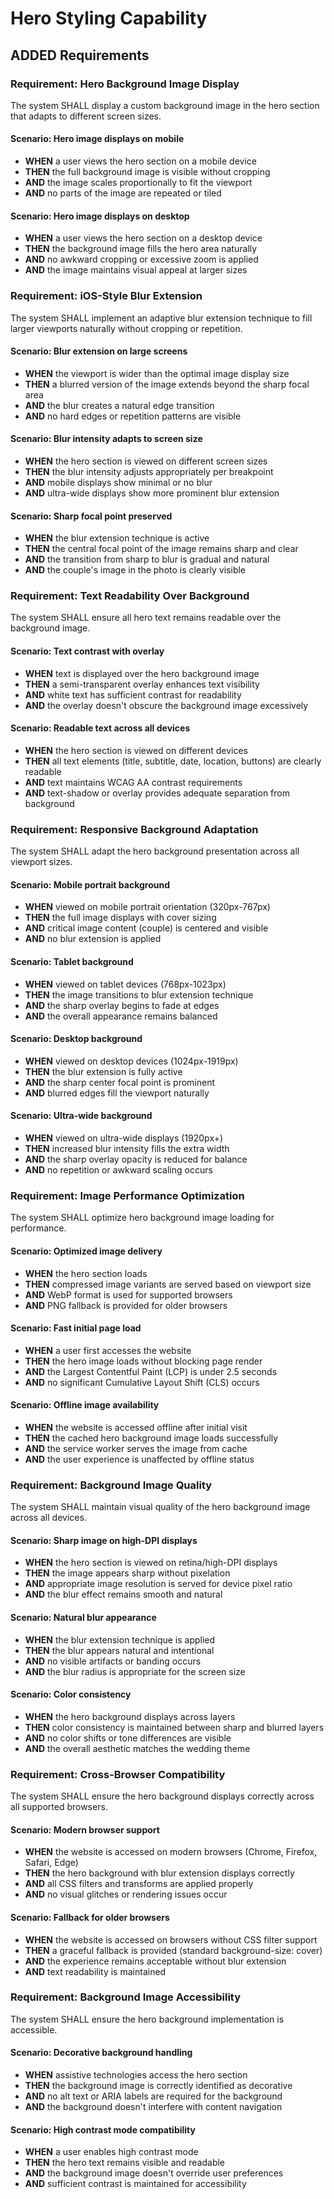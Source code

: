 # Hero Styling Capability

## ADDED Requirements

### Requirement: Hero Background Image Display
The system SHALL display a custom background image in the hero section that adapts to different screen sizes.

#### Scenario: Hero image displays on mobile
- **WHEN** a user views the hero section on a mobile device
- **THEN** the full background image is visible without cropping
- **AND** the image scales proportionally to fit the viewport
- **AND** no parts of the image are repeated or tiled

#### Scenario: Hero image displays on desktop
- **WHEN** a user views the hero section on a desktop device
- **THEN** the background image fills the hero area naturally
- **AND** no awkward cropping or excessive zoom is applied
- **AND** the image maintains visual appeal at larger sizes

### Requirement: iOS-Style Blur Extension
The system SHALL implement an adaptive blur extension technique to fill larger viewports naturally without cropping or repetition.

#### Scenario: Blur extension on large screens
- **WHEN** the viewport is wider than the optimal image display size
- **THEN** a blurred version of the image extends beyond the sharp focal area
- **AND** the blur creates a natural edge transition
- **AND** no hard edges or repetition patterns are visible

#### Scenario: Blur intensity adapts to screen size
- **WHEN** the hero section is viewed on different screen sizes
- **THEN** the blur intensity adjusts appropriately per breakpoint
- **AND** mobile displays show minimal or no blur
- **AND** ultra-wide displays show more prominent blur extension

#### Scenario: Sharp focal point preserved
- **WHEN** the blur extension technique is active
- **THEN** the central focal point of the image remains sharp and clear
- **AND** the transition from sharp to blur is gradual and natural
- **AND** the couple's image in the photo is clearly visible

### Requirement: Text Readability Over Background
The system SHALL ensure all hero text remains readable over the background image.

#### Scenario: Text contrast with overlay
- **WHEN** text is displayed over the hero background image
- **THEN** a semi-transparent overlay enhances text visibility
- **AND** white text has sufficient contrast for readability
- **AND** the overlay doesn't obscure the background image excessively

#### Scenario: Readable text across all devices
- **WHEN** the hero section is viewed on different devices
- **THEN** all text elements (title, subtitle, date, location, buttons) are clearly readable
- **AND** text maintains WCAG AA contrast requirements
- **AND** text-shadow or overlay provides adequate separation from background

### Requirement: Responsive Background Adaptation
The system SHALL adapt the hero background presentation across all viewport sizes.

#### Scenario: Mobile portrait background
- **WHEN** viewed on mobile portrait orientation (320px-767px)
- **THEN** the full image displays with cover sizing
- **AND** critical image content (couple) is centered and visible
- **AND** no blur extension is applied

#### Scenario: Tablet background
- **WHEN** viewed on tablet devices (768px-1023px)
- **THEN** the image transitions to blur extension technique
- **AND** the sharp overlay begins to fade at edges
- **AND** the overall appearance remains balanced

#### Scenario: Desktop background
- **WHEN** viewed on desktop devices (1024px-1919px)
- **THEN** the blur extension is fully active
- **AND** the sharp center focal point is prominent
- **AND** blurred edges fill the viewport naturally

#### Scenario: Ultra-wide background
- **WHEN** viewed on ultra-wide displays (1920px+)
- **THEN** increased blur intensity fills the extra width
- **AND** the sharp overlay opacity is reduced for balance
- **AND** no repetition or awkward scaling occurs

### Requirement: Image Performance Optimization
The system SHALL optimize hero background image loading for performance.

#### Scenario: Optimized image delivery
- **WHEN** the hero section loads
- **THEN** compressed image variants are served based on viewport size
- **AND** WebP format is used for supported browsers
- **AND** PNG fallback is provided for older browsers

#### Scenario: Fast initial page load
- **WHEN** a user first accesses the website
- **THEN** the hero image loads without blocking page render
- **AND** the Largest Contentful Paint (LCP) is under 2.5 seconds
- **AND** no significant Cumulative Layout Shift (CLS) occurs

#### Scenario: Offline image availability
- **WHEN** the website is accessed offline after initial visit
- **THEN** the cached hero background image loads successfully
- **AND** the service worker serves the image from cache
- **AND** the user experience is unaffected by offline status

### Requirement: Background Image Quality
The system SHALL maintain visual quality of the hero background image across all devices.

#### Scenario: Sharp image on high-DPI displays
- **WHEN** the hero section is viewed on retina/high-DPI displays
- **THEN** the image appears sharp without pixelation
- **AND** appropriate image resolution is served for device pixel ratio
- **AND** the blur effect remains smooth and natural

#### Scenario: Natural blur appearance
- **WHEN** the blur extension technique is applied
- **THEN** the blur appears natural and intentional
- **AND** no visible artifacts or banding occurs
- **AND** the blur radius is appropriate for the screen size

#### Scenario: Color consistency
- **WHEN** the hero background displays across layers
- **THEN** color consistency is maintained between sharp and blurred layers
- **AND** no color shifts or tone differences are visible
- **AND** the overall aesthetic matches the wedding theme

### Requirement: Cross-Browser Compatibility
The system SHALL ensure the hero background displays correctly across all supported browsers.

#### Scenario: Modern browser support
- **WHEN** the website is accessed on modern browsers (Chrome, Firefox, Safari, Edge)
- **THEN** the hero background with blur extension displays correctly
- **AND** all CSS filters and transforms are applied properly
- **AND** no visual glitches or rendering issues occur

#### Scenario: Fallback for older browsers
- **WHEN** the website is accessed on browsers without CSS filter support
- **THEN** a graceful fallback is provided (standard background-size: cover)
- **AND** the experience remains acceptable without blur extension
- **AND** text readability is maintained

### Requirement: Background Image Accessibility
The system SHALL ensure the hero background implementation is accessible.

#### Scenario: Decorative background handling
- **WHEN** assistive technologies access the hero section
- **THEN** the background image is correctly identified as decorative
- **AND** no alt text or ARIA labels are required for the background
- **AND** the background doesn't interfere with content navigation

#### Scenario: High contrast mode compatibility
- **WHEN** a user enables high contrast mode
- **THEN** the hero text remains visible and readable
- **AND** the background image doesn't override user preferences
- **AND** sufficient contrast is maintained for accessibility
